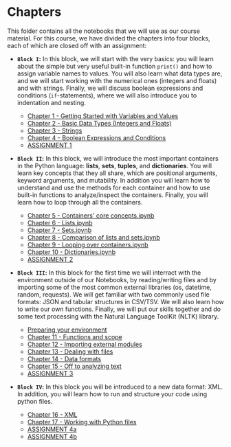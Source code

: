 # Chapters

This folder contains all the notebooks that we will use as our course material. For this course, we have divided the chapters into four blocks, each of which are closed off with an assignment:

- **`Block I`:** In this block, we will start with the very basics: you will learn about the simple but very useful built-in function `print()` and how to assign variable names to values. You will also learn what data types are, and we will start working with the numerical ones (integers and floats) and with strings. Finally, we will discuss boolean expressions and conditions (`if`-statements), where we will also introduce you to indentation and nesting.

  - [Chapter 1 - Getting Started with Variables and Values](https://github.com/cltl/python-for-text-analysis/blob/master/Chapters/Chapter%201%20-%20Getting%20Started%20with%20Variables%20and%20Values.ipynb) 
  - [Chapter 2 - Basic Data Types (Integers and Floats)](https://github.com/cltl/python-for-text-analysis/blob/master/Chapters/Chapter%202%20-%20Basic%20Data%20Types%20(Integers%20and%20Floats).ipynb) 
  - [Chapter 3 - Strings](https://github.com/cltl/python-for-text-analysis/blob/master/Chapters/Chapter%203%20-%20Strings.ipynb)   
  - [Chapter 4 - Boolean Expressions and Conditions](https://github.com/cltl/python-for-text-analysis/blob/master/Chapters/Chapter%204%20-%20Boolean%20Expressions%20and%20Conditions.ipynb) 
  - [ASSIGNMENT 1](https://github.com/cltl/python-for-text-analysis/blob/master/Assignments/ASSIGNMENT-1.ipynb)

- **`Block II`:** In this block, we will introduce the most important containers in the Python language: **lists**, **sets**, **tuples**, and **dictionaries**. You will learn key concepts that they all share, which are positional arguments, keyword arguments, and mutability. In addition you will learn how to understand and use the methods for each container and how to use built-in functions to analyze/inspect the containers. Finally, you will learn how to loop through all the containers.

  - [Chapter 5 - Containers' core concepts.ipynb](https://github.com/cltl/python-for-text-analysis/blob/master/Chapters/Chapter%205%20-%20Containers'%20core%20concepts.ipynb)
  - [Chapter 6 - Lists.ipynb](https://github.com/cltl/python-for-text-analysis/blob/master/Chapters/Chapter%206%20-%20Lists.ipynb)
  - [Chapter 7 - Sets.ipynb](https://github.com/cltl/python-for-text-analysis/blob/master/Chapters/Chapter%207%20-%20Sets.ipynb)
  - [Chapter 8 - Comparison of lists and sets.ipynb](https://github.com/cltl/python-for-text-analysis/blob/master/Chapters/Chapter%208%20-%20Comparison%20of%20lists%20and%20sets.ipynb)
  - [Chapter 9 - Looping over containers.ipynb](https://github.com/cltl/python-for-text-analysis/blob/master/Chapters/Chapter%209%20-%20Looping%20over%20containers.ipynb)
  - [Chapter 10 - Dictionaries.ipynb](https://github.com/cltl/python-for-text-analysis/blob/master/Chapters/Chapter%2010%20-%20Dictionaries.ipynb)
  - [ASSIGNMENT 2](https://github.com/cltl/python-for-text-analysis/blob/master/Assignments/ASSIGNMENT-2.ipynb)
  
- **`Block III`:** In this block for the first time we will interract with the environment outside of our Notebooks, by reading/writing files and by importing some of the most common external libraries (os, datetime, random, requests). We will get familiar with two commonly used file formats: JSON and tabular structures in CSV/TSV. We will also learn how to write our own functions. Finally, we will put our skills together and do some text processing with the Natural Language ToolKit (NLTK) library.

    - [Preparing your environment](https://raw.githubusercontent.com/cltl/python-for-text-analysis/master/Class_Notes/Preparation%20for%20Chapters%2013%2C%2014%2C%20and%2015.ipynb)
    - [Chapter 11 - Functions and scope](https://raw.githubusercontent.com/cltl/python-for-text-analysis/master/Chapters/Chapter%2011%20-%20Functions%20and%20scope.ipynb)
    - [Chapter 12 - Importing external modules](https://raw.githubusercontent.com/cltl/python-for-text-analysis/master/Chapters/Chapter%2012%20-%20Importing%20external%20modules.ipynb)
    - [Chapter 13 - Dealing with files](https://raw.githubusercontent.com/cltl/python-for-text-analysis/master/Chapters/Chapter%2013%20-%20Dealing%20with%20files.ipynb)
    - [Chapter 14 - Data formats](https://raw.githubusercontent.com/cltl/python-for-text-analysis/master/Chapters/Chapter%2014%20-%20Data%20formats.ipynb)
    - [Chapter 15 - Off to analyzing text](https://raw.githubusercontent.com/cltl/python-for-text-analysis/master/Chapters/Chapter%2015%20-%20Off%20to%20analyzing%20text.ipynb)
    - [ASSIGNMENT 3](https://raw.githubusercontent.com/cltl/python-for-text-analysis/master/Assignments/ASSIGNMENT-3.ipynb)
    
    
- **`Block IV`:** In this block you will be introduced to a new data format: XML. In addition, you will learn how to run and structure your code using python files.

  - [Chapter 16 - XML](https://github.com/cltl/python-for-text-analysis/master/Chapters/Chapter%2016%20-%20XML.ipynb)
  - [Chapter 17 - Working with Python files](https://github.com/cltl/python-for-text-analysis/master/Chapters/Chapter%2017%20-%20Working%20with%20Python%20files.ipynb)
  - [ASSIGNMENT 4a](https://github.com/cltl/python-for-text-analysis/master/Assignments/ASSIGNMENT-4a.ipynb)
  - [ASSIGNMENT 4b](https://github.com/cltl/python-for-text-analysis/master/Assignments/ASSIGNMENT-4b.ipynb)
